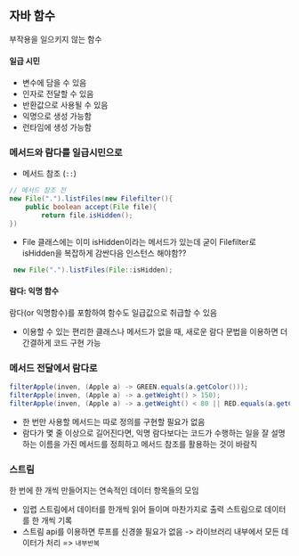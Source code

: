 ## 자바 함수

부작용을 일으키지 않는 함수

#### 일급 시민
- 변수에 담을 수 있음
- 인자로 전달할 수 있음
- 반환값으로 사용될 수 있음
- 익명으로 생성 가능함
- 런타임에 생성 가능함

### 메서드와 람다를 일급시민으로
- 메서드 참조 (`::`)
```java
// 메서드 참조 전
new File(".").listFiles(new Filefilter(){
    public boolean accept(File file){
        return file.isHidden();
})
```
- File 클래스에는 이미 isHidden이라는 메서드가 있는데 굳이 Filefilter로 isHidden을 복잡하게 감싼다음 인스턴스 해야함??
```java
 new File(".").listFiles(File::isHidden);
```

#### 람다: 익명 함수
람다(or 익명함수)를 포함하여 함수도 일급값으로 취급할 수 있음
- 이용할 수 있는 편리한 클래스나 메서드가 없을 때, 새로운 람다 문법을 이용하면 더 간결하게 코드 구현 가능

### 메서드 전달에서 람다로
```java
filterApple(inven, (Apple a) -> GREEN.equals(a.getColor()));
filterApple(inven, (Apple a) -> a.getWeight() > 150);
filterApple(inven, (Apple a) -> a.getWeight() < 80 || RED.equals(a.getColor()));
```
- 한 번만 사용할 메서드는 따로 정의를 구현할 필요가 없음
- 람다가 몇 줄 이상으로 길어진다면, 익명 람다보다는 코드가 수행하는 일을 잘 설명하는 이름을 가진 메서드를 정희하고 메서드 참조를 활용하는 것이 바람직

### 스트림
한 번에 한 개씩 만들어지는 연속적인 데이터 항목들의 모임
- 임렵 스트림에서 데이터를 한개씩 읽어 들이며 마찬가지로 출력 스트림으로 데이터를 한 개씩 기록
- 스트림 api를 이용하면 루프를 신경쓸 필요가 없음 -> 라이브러리 내부에서 모든 데이터가 처리 => `내부반복`